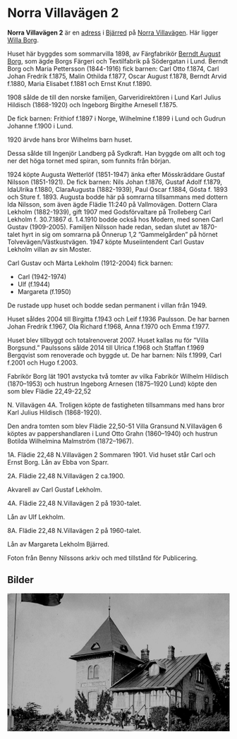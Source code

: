 # Norra Villavägen 2

**Norra Villavägen 2** är en [adress](adress.md) i [Bjärred](Bjärred.md) på [Norra Villavägen](Norra%20Villavägen.md). Här ligger [Willa Borg](Willa%20Borg.md).

Huset här byggdes som sommarvilla 1898, av Färgfabrikör [Berndt August Borg](Berndt%20August%20Borg.md), som ägde Borgs Färgeri och Textilfabrik på Södergatan i Lund.
Berndt Borg och Maria Pettersson (1844-1916) fick barnen: Carl Otto f.1874, Carl Johan Fredrik f.1875, Malin Othilda f.1877, Oscar August f.1878, Berndt Arvid f.1880,
Maria Elisabet f.1881 och Ernst Knut f.1890.

1908 sålde de till den norske familjen, Garveridirektören i Lund Karl Julius Hildisch
(1868-1920) och Ingeborg Birgithe Arnesell f.1875.

De fick barnen: Frithiof f.1897 i Norge, Wilhelmine f.1899 i Lund och Gudrun Johanne f.1900 i Lund.

1920 ärvde hans bror Wilhelms barn huset.

Dessa sålde till Ingenjör Landberg på Sydkraft. Han byggde om allt och tog ner det höga tornet med spiran, som funnits från början.

1924 köpte Augusta Wetterlöf (1851-1947) änka efter Mösskräddare Gustaf Nilsson
(1851-1921). De fick barnen:
Nils Johan f.1876, Gustaf Adolf f.1879, IdaUlrika f.1880, ClaraAugusta (1882-1939),
Paul Oscar f.1884, Gösta f. 1893 och Sture f. 1893.
Augusta bodde här på somrarna tillsammans med dottern Ida Nilsson, som även ägde Flädie 11:240 på Vallmovägen.
Dottern Clara Lekholm (1882-1939), gift 1907 med Godsförvaltare på Trolleberg Carl Lekholm f. 30.7.1867 d. 1.4.1910 bodde också hos Modern, med sonen Carl Gustav (1909-2005).
Familjen Nilsson hade redan, sedan slutet av 1870-talet hyrt in sig om somrarna på Önnerup 1,2 ”Gammelgården” på hörnet Tolvevägen/Västkustvägen.
1947 köpte Museiintendent Carl Gustav Lekholm villan av sin Moster.

Carl Gustav och Märta Lekholm (1912-2004) fick barnen:

* Carl (1942-1974)
* Ulf (f.1944)
* Margareta (f.1950)

De rustade upp huset och bodde sedan permanent i villan från 1949.

Huset såldes 2004 till Birgitta f.1943 och Leif f.1936 Paulsson. De har barnen
Johan Fredrik f.1967, Ola Richard f.1968, Anna f.1970 och Emma f.1977.

Huset blev tillbyggt och totalrenoverat 2007. Huset kallas nu för ”Villa Borgsund.”
Paulssons sålde 2014 till Ulrica f.1968 och Staffan f.1969 Bergqvist som renoverade och byggde ut. De har barnen: Nils f.1999, Carl f.2001 och Hugo f.2003.

Fabrikör Borg lät 1901 avstycka två tomter av vilka Fabrikör Wilhelm Hildisch (1870–1953) och hustrun Ingeborg Arnesen (1875–1920 Lund) köpte den som blev Flädie 22,49-22,52

N. Villavägen 4A. Troligen köpte de fastigheten tillsammans med hans bror Karl Julius Hildisch (1868-1920).

Den andra tomten som blev Flädie 22,50-51 Villa Gransund N.Villavägen 6 köptes av pappershandlaren i Lund Otto Grahn (1860–1940) och hustrun Botilda Wilhelmina Malmström (1872–1967).

1A. Flädie 22,48 N.Villavägen 2 Sommaren 1901. Vid huset står Carl och Ernst Borg.
Lån av Ebba von Sparr.

2A. Flädie 22,48 N.Villavägen 2 ca.1900.

Akvarell av Carl Gustaf Lekholm.

4A. Flädie 22,48 N.Villavägen 2 på 1930-talet.

Lån av Ulf Lekholm.

8A. Flädie 22,48 N.Villavägen 2 på 1960-talet.

Lån av Margareta Lekholm Bjärred.

Foton från Benny Nilssons arkiv och med tillstånd för Publicering.

## Bilder

![Willa_Borg_001](images/Willa_Borg_001.jpg)
